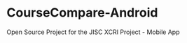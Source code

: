 CourseCompare-Android
=====================

Open Source Project for the JISC XCRI Project - Mobile App